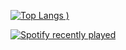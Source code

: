 

[![Top Langs](https://github-readme-stats.vercel.app/api/top-langs/?username=gabrielgx&layout=compact&theme=radical)
)](https://github.com/anuraghazra/github-readme-stats)










[![Spotify recently played](https://spotify-recently-played-readme.vercel.app/api?user=jeffreyca16)](https://open.spotify.com/user/jeffreyca16)



